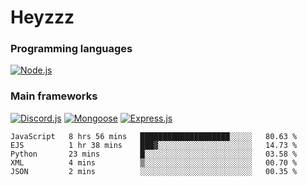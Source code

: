 # Heyzzz  

### Programming languages  

[![Node.js](https://img.shields.io/badge/-Node.js-262626?style=for-the-badge)](https://nodejs.org/ru)

### Main frameworks

[![Discord.js](https://img.shields.io/badge/-Discord.js-262626?style=for-the-badge)](https://www.npmjs.com/package/discord.js) [![Mongoose](https://img.shields.io/badge/-Mongoose-262626?style=for-the-badge)](https://www.npmjs.com/package/mongoose) [![Express.js](https://img.shields.io/badge/-Express.js-262626?style=for-the-badge)](https://www.npmjs.com/package/express)
<!--START_SECTION:waka-->
```text
JavaScript   8 hrs 56 mins   ████████████████████░░░░░   80.63 % 
EJS          1 hr 38 mins    ███▓░░░░░░░░░░░░░░░░░░░░░   14.73 % 
Python       23 mins         █░░░░░░░░░░░░░░░░░░░░░░░░   03.58 % 
XML          4 mins          ▒░░░░░░░░░░░░░░░░░░░░░░░░   00.70 % 
JSON         2 mins          ░░░░░░░░░░░░░░░░░░░░░░░░░   00.35 % 
```
<!--END_SECTION:waka-->
